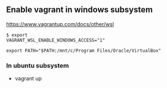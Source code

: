 ## Enable vagrant in windows subsystem

https://www.vagrantup.com/docs/other/wsl

~~~
$ export 
VAGRANT_WSL_ENABLE_WINDOWS_ACCESS="1"
~~~
~~~
export PATH="$PATH:/mnt/c/Program Files/Oracle/VirtualBox"
~~~

### In ubuntu subsystem
* vagrant up
